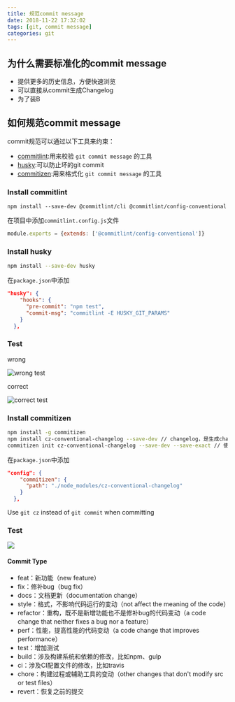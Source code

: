 ```yaml
---
title: 规范commit message
date: 2018-11-22 17:32:02
tags: [git, commit message]
categories: git
---
```


## 为什么需要标准化的commit message

- 提供更多的历史信息，方便快速浏览
- 可以直接从commit生成Changelog
- 为了装B

## 如何规范commit message

commit规范可以通过以下工具来约束：

- [commitlint](https://github.com/marionebl/commitlint):用来校验 `git commit message` 的工具
- [husky](https://github.com/typicode/husky):可以防止坏的git commit
- [commitizen](https://github.com/commitizen/cz-cli):用来格式化 `git commit message` 的工具



### Install commitlint

```shell
npm install --save-dev @commitlint/cli @commitlint/config-conventional
```

在项目中添加`commitlint.config.js`文件

```js
module.exports = {extends: ['@commitlint/config-conventional']}
```



### Install husky

```bash
npm install --save-dev husky
```

在`package.json`中添加

```json
"husky": {
    "hooks": {
      "pre-commit": "npm test",
      "commit-msg": "commitlint -E HUSKY_GIT_PARAMS"
    }
  },
```

### Test

wrong

![wrong test](https://ws2.sinaimg.cn/large/006tNbRwgy1fxdhcu6ctkj31740d944k.jpg)

correct

![correct test](https://ws1.sinaimg.cn/large/006tNbRwgy1fxdhfa13saj311t0anaep.jpg)

### Install commitizen

```bash
npm install -g commitizen
npm install cz-conventional-changelog --save-dev // changelog，是生成changelog的工具
commitizen init cz-conventional-changelog --save-dev --save-exact // 使其支持Angular的Commit message格式
```

在`package.json`中添加

```json
"config": {
    "commitizen": {
      "path": "./node_modules/cz-conventional-changelog"
    }
  },
```

Use `git cz` instead of `git commit` when committing

### Test

![](https://ws1.sinaimg.cn/large/006tNbRwgy1fxdiyepfpnj31a60f3gt3.jpg)

#### Commit Type

- feat：新功能（new feature）
- fix：修补bug（bug fix）
- docs：文档更新（documentation change）
- style：格式，不影响代码运行的变动（not affect the meaning of the code）
- refactor：重构，既不是新增功能也不是修补bug的代码变动（a code change that neither fixes a bug nor a feature）
- perf：性能，提高性能的代码变动（a code change that improves performance）
- test：增加测试
- build：涉及构建系统和依赖的修改，比如npm、gulp
- ci：涉及CI配置文件的修改，比如travis
- chore：构建过程或辅助工具的变动（other changes that don't modify src or test files）
- revert：恢复之前的提交